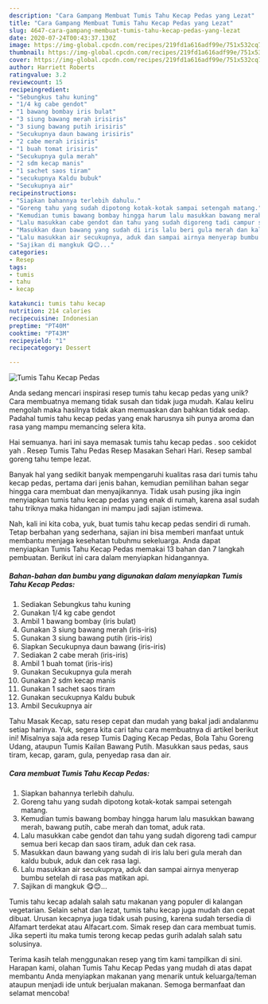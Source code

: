 ```yaml
---
description: "Cara Gampang Membuat Tumis Tahu Kecap Pedas yang Lezat"
title: "Cara Gampang Membuat Tumis Tahu Kecap Pedas yang Lezat"
slug: 4647-cara-gampang-membuat-tumis-tahu-kecap-pedas-yang-lezat
date: 2020-07-24T00:43:37.130Z
image: https://img-global.cpcdn.com/recipes/219fd1a616adf99e/751x532cq70/tumis-tahu-kecap-pedas-foto-resep-utama.jpg
thumbnail: https://img-global.cpcdn.com/recipes/219fd1a616adf99e/751x532cq70/tumis-tahu-kecap-pedas-foto-resep-utama.jpg
cover: https://img-global.cpcdn.com/recipes/219fd1a616adf99e/751x532cq70/tumis-tahu-kecap-pedas-foto-resep-utama.jpg
author: Harriett Roberts
ratingvalue: 3.2
reviewcount: 15
recipeingredient:
- "Sebungkus tahu kuning"
- "1/4 kg cabe gendot"
- "1 bawang bombay iris bulat"
- "3 siung bawang merah irisiris"
- "3 siung bawang putih irisiris"
- "Secukupnya daun bawang irisiris"
- "2 cabe merah irisiris"
- "1 buah tomat irisiris"
- "Secukupnya gula merah"
- "2 sdm kecap manis"
- "1 sachet saos tiram"
- "secukupnya Kaldu bubuk"
- "Secukupnya air"
recipeinstructions:
- "Siapkan bahannya terlebih dahulu."
- "Goreng tahu yang sudah dipotong kotak-kotak sampai setengah matang."
- "Kemudian tumis bawang bombay hingga harum lalu masukkan bawang merah, bawang putih, cabe merah dan tomat, aduk rata."
- "Lalu masukkan cabe gendot dan tahu yang sudah digoreng tadi campur semua beri kecap dan saos tiram, aduk dan cek rasa."
- "Masukkan daun bawang yang sudah di iris lalu beri gula merah dan kaldu bubuk, aduk dan cek rasa lagi."
- "Lalu masukkan air secukupnya, aduk dan sampai airnya menyerap bumbu setelah di rasa pas matikan api."
- "Sajikan di mangkuk 😋😊..."
categories:
- Resep
tags:
- tumis
- tahu
- kecap

katakunci: tumis tahu kecap 
nutrition: 214 calories
recipecuisine: Indonesian
preptime: "PT40M"
cooktime: "PT43M"
recipeyield: "1"
recipecategory: Dessert

---
```



![Tumis Tahu Kecap Pedas](https://img-global.cpcdn.com/recipes/219fd1a616adf99e/751x532cq70/tumis-tahu-kecap-pedas-foto-resep-utama.jpg)

Anda sedang mencari inspirasi resep tumis tahu kecap pedas yang unik? Cara membuatnya memang tidak susah dan tidak juga mudah. Kalau keliru mengolah maka hasilnya tidak akan memuaskan dan bahkan tidak sedap. Padahal tumis tahu kecap pedas yang enak harusnya sih punya aroma dan rasa yang mampu memancing selera kita.

Hai semuanya. hari ini saya memasak tumis tahu kecap pedas . soo cekidot yah . Resep Tumis Tahu Pedas Resep Masakan Sehari Hari. Resep sambal goreng tahu tempe lezat.

Banyak hal yang sedikit banyak mempengaruhi kualitas rasa dari tumis tahu kecap pedas, pertama dari jenis bahan, kemudian pemilihan bahan segar hingga cara membuat dan menyajikannya. Tidak usah pusing jika ingin menyiapkan tumis tahu kecap pedas yang enak di rumah, karena asal sudah tahu triknya maka hidangan ini mampu jadi sajian istimewa.


Nah, kali ini kita coba, yuk, buat tumis tahu kecap pedas sendiri di rumah. Tetap berbahan yang sederhana, sajian ini bisa memberi manfaat untuk membantu menjaga kesehatan tubuhmu sekeluarga. Anda dapat menyiapkan Tumis Tahu Kecap Pedas memakai 13 bahan dan 7 langkah pembuatan. Berikut ini cara dalam menyiapkan hidangannya.

<!--inarticleads1-->

##### Bahan-bahan dan bumbu yang digunakan dalam menyiapkan Tumis Tahu Kecap Pedas:

1. Sediakan Sebungkus tahu kuning
1. Gunakan 1/4 kg cabe gendot
1. Ambil 1 bawang bombay (iris bulat)
1. Gunakan 3 siung bawang merah (iris-iris)
1. Gunakan 3 siung bawang putih (iris-iris)
1. Siapkan Secukupnya daun bawang (iris-iris)
1. Sediakan 2 cabe merah (iris-iris)
1. Ambil 1 buah tomat (iris-iris)
1. Gunakan Secukupnya gula merah
1. Gunakan 2 sdm kecap manis
1. Gunakan 1 sachet saos tiram
1. Gunakan secukupnya Kaldu bubuk
1. Ambil Secukupnya air


Tahu Masak Kecap, satu resep cepat dan mudah yang bakal jadi andalanmu setiap harinya. Yuk, segera kita cari tahu cara membuatnya di artikel berikut ini! Misalnya saja ada resep Tumis Daging Kecap Pedas, Bola Tahu Goreng Udang, ataupun Tumis Kailan Bawang Putih. Masukkan saus pedas, saus tiram, kecap, garam, gula, penyedap rasa dan air. 

<!--inarticleads2-->

##### Cara membuat Tumis Tahu Kecap Pedas:

1. Siapkan bahannya terlebih dahulu.
1. Goreng tahu yang sudah dipotong kotak-kotak sampai setengah matang.
1. Kemudian tumis bawang bombay hingga harum lalu masukkan bawang merah, bawang putih, cabe merah dan tomat, aduk rata.
1. Lalu masukkan cabe gendot dan tahu yang sudah digoreng tadi campur semua beri kecap dan saos tiram, aduk dan cek rasa.
1. Masukkan daun bawang yang sudah di iris lalu beri gula merah dan kaldu bubuk, aduk dan cek rasa lagi.
1. Lalu masukkan air secukupnya, aduk dan sampai airnya menyerap bumbu setelah di rasa pas matikan api.
1. Sajikan di mangkuk 😋😊...


Tumis tahu kecap adalah salah satu makanan yang populer di kalangan vegetarian. Selain sehat dan lezat, tumis tahu kecap juga mudah dan cepat dibuat. Urusan kecapnya juga tidak usah pusing, karena sudah tersedia di Alfamart terdekat atau Alfacart.com. Simak resep dan cara membuat tumis. Jika seperti itu maka tumis terong kecap pedas gurih adalah salah satu solusinya. 

Terima kasih telah menggunakan resep yang tim kami tampilkan di sini. Harapan kami, olahan Tumis Tahu Kecap Pedas yang mudah di atas dapat membantu Anda menyiapkan makanan yang menarik untuk keluarga/teman ataupun menjadi ide untuk berjualan makanan. Semoga bermanfaat dan selamat mencoba!
